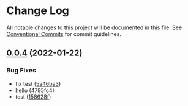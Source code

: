 # Change Log

All notable changes to this project will be documented in this file.
See [Conventional Commits](https://conventionalcommits.org) for commit guidelines.

## [0.0.4](https://github.com/hefeng6500/hefeng-cli/compare/v0.0.3...v0.0.4) (2022-01-22)


### Bug Fixes

* fix test ([5a46ba3](https://github.com/hefeng6500/hefeng-cli/commit/5a46ba3f2f3ab9614a6bfed973e8d00e5cbe92de))
* hello ([4795fc4](https://github.com/hefeng6500/hefeng-cli/commit/4795fc4130dfebc8b41dcb23e20382c761563ea6))
* test ([158628f](https://github.com/hefeng6500/hefeng-cli/commit/158628f4fd37cdebed200be5e8a7db61a12ce8d3))
